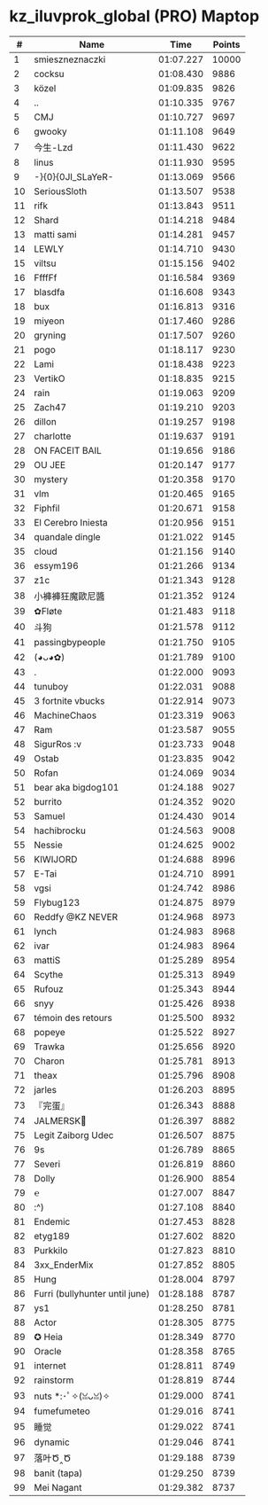 # kz_iluvprok_global (PRO) Maptop

|  # | Name | Time | Points |
|-------------- | -------------- | -------------- | -------------- | 
| 1 | smieszneznaczki | 01:07.227 | 10000 | 
| 2 | cocksu | 01:08.430 | 9886 | 
| 3 | közel | 01:09.835 | 9826 | 
| 4 | .. | 01:10.335 | 9767 | 
| 5 | CMJ | 01:10.727 | 9697 | 
| 6 | gwooky | 01:11.108 | 9649 | 
| 7 | 今生-Lzd | 01:11.430 | 9622 | 
| 8 | linus | 01:11.930 | 9595 | 
| 9 | -}{0}{0JI_SLaYeR- | 01:13.069 | 9566 | 
| 10 | SeriousSloth | 01:13.507 | 9538 | 
| 11 | rifk | 01:13.843 | 9511 | 
| 12 | Shard | 01:14.218 | 9484 | 
| 13 | matti sami | 01:14.281 | 9457 | 
| 14 | LEWLY | 01:14.710 | 9430 | 
| 15 | viltsu | 01:15.156 | 9402 | 
| 16 | FfffFf | 01:16.584 | 9369 | 
| 17 | blasdfa | 01:16.608 | 9343 | 
| 18 | bux | 01:16.813 | 9316 | 
| 19 | miyeon | 01:17.460 | 9286 | 
| 20 | gryning | 01:17.507 | 9260 | 
| 21 | pogo | 01:18.117 | 9230 | 
| 22 | Lami | 01:18.438 | 9223 | 
| 23 | VertikO | 01:18.835 | 9215 | 
| 24 | rain | 01:19.063 | 9209 | 
| 25 | Zach47 | 01:19.210 | 9203 | 
| 26 | dillon | 01:19.257 | 9198 | 
| 27 | charlotte | 01:19.637 | 9191 | 
| 28 | ON FACEIT BAIL | 01:19.656 | 9186 | 
| 29 | OU JEE | 01:20.147 | 9177 | 
| 30 | mystery | 01:20.358 | 9170 | 
| 31 | vlm | 01:20.465 | 9165 | 
| 32 | Fiphfil | 01:20.671 | 9158 | 
| 33 | El Cerebro Iniesta | 01:20.956 | 9151 | 
| 34 | quandale dingle | 01:21.022 | 9145 | 
| 35 | cloud | 01:21.156 | 9140 | 
| 36 | essym196 | 01:21.266 | 9134 | 
| 37 | z1c | 01:21.343 | 9128 | 
| 38 | 小褲褲狂魔歐尼醬 | 01:21.352 | 9124 | 
| 39 | ✿Fløte | 01:21.483 | 9118 | 
| 40 | 斗狗 | 01:21.578 | 9112 | 
| 41 | passingbypeople | 01:21.750 | 9105 | 
| 42 | (◕ᴗ◕✿) | 01:21.789 | 9100 | 
| 43 | . | 01:22.000 | 9093 | 
| 44 | tunuboy | 01:22.031 | 9088 | 
| 45 | 3 fortnite vbucks | 01:22.914 | 9073 | 
| 46 | MachineChaos | 01:23.319 | 9063 | 
| 47 | Ram | 01:23.587 | 9055 | 
| 48 | SigurRos :v | 01:23.733 | 9048 | 
| 49 | Ostab | 01:23.835 | 9042 | 
| 50 | Rofan | 01:24.069 | 9034 | 
| 51 | bear aka bigdog101 | 01:24.188 | 9027 | 
| 52 | burrito <sponsored by mtn dew> | 01:24.352 | 9020 | 
| 53 | Samuel | 01:24.430 | 9014 | 
| 54 | hachibrocku | 01:24.563 | 9008 | 
| 55 | Nessie | 01:24.625 | 9002 | 
| 56 | KIWIJORD | 01:24.688 | 8996 | 
| 57 | E-Tai | 01:24.710 | 8991 | 
| 58 | vgsi | 01:24.742 | 8986 | 
| 59 | Flybug123 | 01:24.875 | 8979 | 
| 60 | Reddfy @KZ NEVER | 01:24.968 | 8973 | 
| 61 | lynch | 01:24.983 | 8968 | 
| 62 | ivar | 01:24.983 | 8964 | 
| 63 | mattiS | 01:25.289 | 8954 | 
| 64 | Scythe | 01:25.313 | 8949 | 
| 65 | Rufouz | 01:25.343 | 8944 | 
| 66 | snyy | 01:25.426 | 8938 | 
| 67 | témoin des retours | 01:25.500 | 8932 | 
| 68 | popeye | 01:25.522 | 8927 | 
| 69 | Trawka | 01:25.656 | 8920 | 
| 70 | Charon | 01:25.781 | 8913 | 
| 71 | theax | 01:25.796 | 8908 | 
| 72 | jarles | 01:26.203 | 8895 | 
| 73 | 『完蛋』 | 01:26.343 | 8888 | 
| 74 | JALMERSK👀 | 01:26.397 | 8882 | 
| 75 | Legit Zaiborg Udec | 01:26.507 | 8875 | 
| 76 | 9s | 01:26.789 | 8865 | 
| 77 | Severi | 01:26.819 | 8860 | 
| 78 | Dolly | 01:26.900 | 8854 | 
| 79 | ℮ | 01:27.007 | 8847 | 
| 80 | :^) | 01:27.108 | 8840 | 
| 81 | Endemic | 01:27.453 | 8828 | 
| 82 | etyg189 | 01:27.602 | 8820 | 
| 83 | Purkkilo | 01:27.823 | 8810 | 
| 84 | 3xx_EnderMix | 01:27.852 | 8805 | 
| 85 | Hung | 01:28.004 | 8797 | 
| 86 | Furri (bullyhunter until june) | 01:28.188 | 8787 | 
| 87 | ys1 | 01:28.250 | 8781 | 
| 88 | Actor | 01:28.305 | 8775 | 
| 89 | ✪ Heia | 01:28.349 | 8770 | 
| 90 | Oracle | 01:28.358 | 8765 | 
| 91 | internet | 01:28.811 | 8749 | 
| 92 | rainstorm | 01:28.819 | 8744 | 
| 93 | nuts *:･ﾟ✧(ꈍᴗꈍ)✧ | 01:29.000 | 8741 | 
| 94 | fumefumeteo | 01:29.016 | 8741 | 
| 95 | 睡觉 | 01:29.022 | 8741 | 
| 96 | dynamic | 01:29.046 | 8741 | 
| 97 | 落叶Ծ‸Ծ | 01:29.188 | 8739 | 
| 98 | banit (tapa) | 01:29.250 | 8739 | 
| 99 | Mei Nagant | 01:29.382 | 8737 | 

